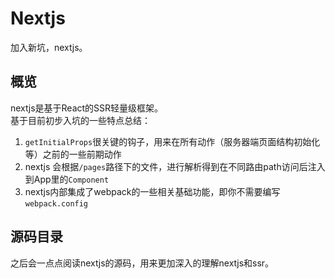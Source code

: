 # Nextjs

加入新坑，nextjs。

## 概览

nextjs是基于React的SSR轻量级框架。  
基于目前初步入坑的一些特点总结：  
1. `getInitialProps`很关键的钩子，用来在所有动作（服务器端页面结构初始化等）之前的一些前期动作
2. nextjs 会根据`/pages`路径下的文件，进行解析得到在不同路由path访问后注入到App里的`Component`
3. nextjs内部集成了webpack的一些相关基础功能，即你不需要编写`webpack.config`

## 源码目录

之后会一点点阅读nextjs的源码，用来更加深入的理解nextjs和ssr。